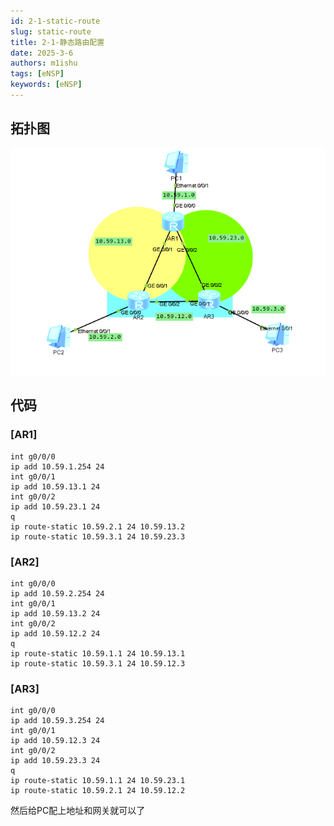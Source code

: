```yaml
---
id: 2-1-static-route
slug: static-route
title: 2-1-静态路由配置
date: 2025-3-6
authors: m1ishu
tags: [eNSP]
keywords: [eNSP]
---
```

## 拓扑图

![1741223408586](image/02静态路由实验/1741223408586.png)

## 代码

### [AR1]

```
int g0/0/0
ip add 10.59.1.254 24
int g0/0/1
ip add 10.59.13.1 24
int g0/0/2
ip add 10.59.23.1 24
q
ip route-static 10.59.2.1 24 10.59.13.2
ip route-static 10.59.3.1 24 10.59.23.3
```

### [AR2]

```
int g0/0/0
ip add 10.59.2.254 24
int g0/0/1
ip add 10.59.13.2 24
int g0/0/2
ip add 10.59.12.2 24
q
ip route-static 10.59.1.1 24 10.59.13.1
ip route-static 10.59.3.1 24 10.59.12.3
```

### [AR3]

```
int g0/0/0
ip add 10.59.3.254 24
int g0/0/1
ip add 10.59.12.3 24
int g0/0/2
ip add 10.59.23.3 24
q
ip route-static 10.59.1.1 24 10.59.23.1
ip route-static 10.59.2.1 24 10.59.12.2
```

然后给PC配上地址和网关就可以了
